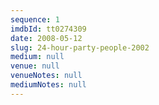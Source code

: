 ```yaml
---
sequence: 1
imdbId: tt0274309
date: 2008-05-12
slug: 24-hour-party-people-2002
medium: null
venue: null
venueNotes: null
mediumNotes: null
---
```


